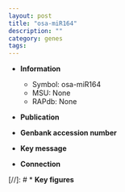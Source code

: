```yaml
---
layout: post
title: "osa-miR164"
description: ""
category: genes
tags: 
---
```


* **Information**  
    + Symbol: osa-miR164  
    + MSU: None  
    + RAPdb: None  

* **Publication**  

* **Genbank accession number**  

* **Key message**  

* **Connection**  

[//]: # * **Key figures**  


